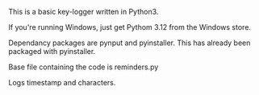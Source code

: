 This is a basic key-logger written in Python3.

If you're running Windows, just get Pythom 3.12 from the Windows store.

Dependancy packages are pynput and pyinstaller. This has already been packaged with pyinstaller.

Base file containing the code is reminders.py

Logs timestamp and characters.
